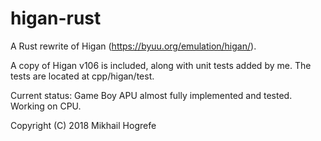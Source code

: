 # higan-rust
A Rust rewrite of Higan (https://byuu.org/emulation/higan/).

A copy of Higan v106 is included, along with unit tests added by me.
The tests are located at cpp/higan/test.

Current status: Game Boy APU almost fully implemented and tested.
Working on CPU.

Copyright (C) 2018 Mikhail Hogrefe
